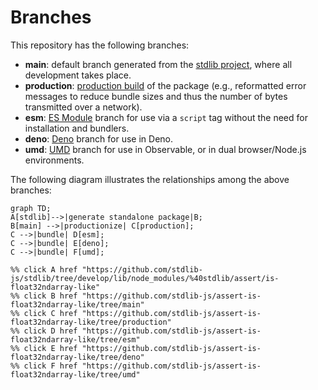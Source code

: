 <!--

@license Apache-2.0

Copyright (c) 2022 The Stdlib Authors.

Licensed under the Apache License, Version 2.0 (the "License");
you may not use this file except in compliance with the License.
You may obtain a copy of the License at

    http://www.apache.org/licenses/LICENSE-2.0

Unless required by applicable law or agreed to in writing, software
distributed under the License is distributed on an "AS IS" BASIS,
WITHOUT WARRANTIES OR CONDITIONS OF ANY KIND, either express or implied.
See the License for the specific language governing permissions and
limitations under the License.

-->

# Branches

This repository has the following branches:

-   **main**: default branch generated from the [stdlib project][stdlib-url], where all development takes place.
-   **production**: [production build][production-url] of the package (e.g., reformatted error messages to reduce bundle sizes and thus the number of bytes transmitted over a network).
-   **esm**: [ES Module][esm-url] branch for use via a `script` tag without the need for installation and bundlers.
-   **deno**: [Deno][deno-url] branch for use in Deno.
-   **umd**: [UMD][umd-url] branch for use in Observable, or in dual browser/Node.js environments.

The following diagram illustrates the relationships among the above branches:

```mermaid
graph TD;
A[stdlib]-->|generate standalone package|B;
B[main] -->|productionize| C[production];
C -->|bundle| D[esm];
C -->|bundle| E[deno];
C -->|bundle| F[umd];

%% click A href "https://github.com/stdlib-js/stdlib/tree/develop/lib/node_modules/%40stdlib/assert/is-float32ndarray-like"
%% click B href "https://github.com/stdlib-js/assert-is-float32ndarray-like/tree/main"
%% click C href "https://github.com/stdlib-js/assert-is-float32ndarray-like/tree/production"
%% click D href "https://github.com/stdlib-js/assert-is-float32ndarray-like/tree/esm"
%% click E href "https://github.com/stdlib-js/assert-is-float32ndarray-like/tree/deno"
%% click F href "https://github.com/stdlib-js/assert-is-float32ndarray-like/tree/umd"
```

[stdlib-url]: https://github.com/stdlib-js/stdlib/tree/develop/lib/node_modules/%40stdlib/assert/is-float32ndarray-like
[production-url]: https://github.com/stdlib-js/assert-is-float32ndarray-like/tree/production
[deno-url]: https://github.com/stdlib-js/assert-is-float32ndarray-like/tree/deno
[umd-url]: https://github.com/stdlib-js/assert-is-float32ndarray-like/tree/umd
[esm-url]: https://github.com/stdlib-js/assert-is-float32ndarray-like/tree/esm